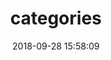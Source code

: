 ---
title: categories
date: 2018-09-28 15:58:09
type: "categories"
layout: categories
comments: true
---
